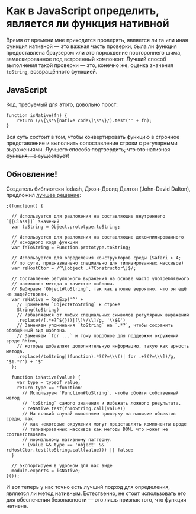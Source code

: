 # Как в JavaScript определить, является ли функция нативной

Время от времени мне приходится проверять, является ли та или иная 
функция нативной — это важная часть проверки, была ли функция предоставлена 
браузером или это порождение постороннего шима, замаскированное под встроенный 
компонент. Лучший способ выполнения такой проверки — это, конечно же, оценка 
значения `toString`, возвращённого функцией. 


## JavaScript

Код, требуемый для этого, довольно прост:

    function isNative(fn) {
        return (/\{\s*\[native code\]\s*\}/).test('' + fn);
    }

Вся суть состоит в том, чтобы конвертировать функцию в строчное представление и 
выполнить сопоставление строки с регулярными выражениями. 
<del>Лучшего способа подтвердить, что это нативная функция, не существует!</del> 


## Обновление!

Создатель библиотеки lodash, Джон-Дэвид Далтон (John-David Dalton), предложил 
[лучшее решение][1]:

    ;(function() {
     
      // Используется для разложения на составляющие внутреннего `[[Class]]` значений
      var toString = Object.prototype.toString;
       
      // Используется для разложения на составляющие декомпилированного 
      // исходного кода функции 
      var fnToString = Function.prototype.toString;
     
      // Используется для определения конструкторов среды (Safari > 4; 
      // по сути, предназначено специально для типизированных массивов)
      var reHostCtor = /^\[object .+?Constructor\]$/;
       
      // Составление регулярного выражения на основе часто употребляемого 
      // нативного метода в качестве шаблона.
      // Выбираем `Object#toString`, так как вполне вероятно, что он ещё не задействован.
      var reNative = RegExp('^' +
        // Применяем `Object#toString` к строке
        String(toString)
        // Избавляемся от любых специальных символов регулярных выражений 
        .replace(/[.*+?^${}()|[\]\/\\]/g, '\\$&')
        // Заменяем упоминания `toString` на `.*?`, чтобы сохранить обобщённый вид шаблона.
        // Заменяем `for ...` и тому подобное для поддержки окружений вроде Rhino,  
        // которые добавляют дополнительную информацию, такую как арность метода.
        .replace(/toString|(function).*?(?=\\\()| for .+?(?=\\\])/g, '$1.*?') + '$'
      );
       
      function isNative(value) {
        var type = typeof value;
        return type == 'function'
          // Используем `Function#toString`, чтобы обойти собственный метод 
          // `toString` самого значения и избежать ложного результата.
          ? reNative.test(fnToString.call(value))
          // На всякий случай выполняем проверку на наличие объектов среды, так 
          // как некоторые окружения могут представлять компоненты вроде 
          // типизированных массивов как методы DOM, что может не соответствовать
          // нормальному нативному паттерну.
          : (value && type == 'object' && reHostCtor.test(toString.call(value))) || false;
      }
       
      // экспортируем в удобном для вас виде
      module.exports = isNative;
    }());

И вот теперь у нас точно есть лучший подход для определения, является ли метод нативным. 
Естественно, не стоит использовать его для обеспечения безопасности — это лишь признак того, 
что функция нативна.

[1]: https://gist.github.com/jdalton/5e34d890105aca44399f
